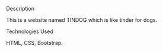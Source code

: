 Description

This is a website named TINDOG which is like tinder for dogs.

Technologies Used

HTML,
CSS,
Bootstrap.

